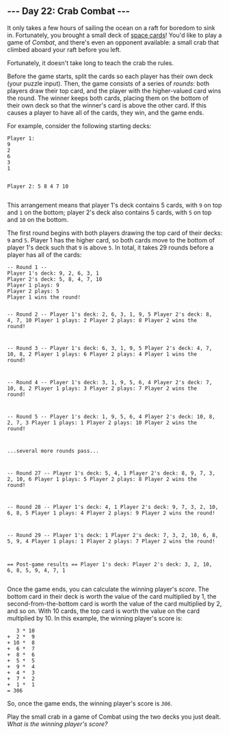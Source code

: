<article class="day-desc"><h2>--- Day 22: Crab Combat ---</h2><p>It only takes a few hours of sailing the ocean on a raft for boredom to sink in. Fortunately, you brought a small deck of <a href="/2019/day/22">space cards</a>! You'd like to play a game of <em>Combat</em>, and there's even an opponent available: a small crab that climbed aboard your raft before you left.</p>
<p>Fortunately, it doesn't take long to teach the crab the rules.</p>
<p>Before the game starts, split the cards so each player has their own deck (your puzzle input). Then, the game consists of a series of <em>rounds</em>: both players draw their top card, and the player with the higher-valued card wins the round. The winner keeps both cards, placing them on the bottom of their own deck so that the winner's card is above the other card. If this causes a player to have all of the cards, they win, and the game ends.</p>
<p>For example, consider the following starting decks:</p>
<pre><code>Player 1:
9
2
6
3
1

Player 2:
5
8
4
7
10
</code></pre>
<p>This arrangement means that player 1's deck contains 5 cards, with <code>9</code> on top and <code>1</code> on the bottom; player 2's deck also contains 5 cards, with <code>5</code> on top and <code>10</code> on the bottom.</p>
<p>The first round begins with both players drawing the top card of their decks: <code>9</code> and <code>5</code>. Player 1 has the higher card, so both cards move to the bottom of player 1's deck such that <code>9</code> is above <code>5</code>. In total, it takes 29 rounds before a player has all of the cards:</p>
<pre><code>-- Round 1 --
Player 1's deck: 9, 2, 6, 3, 1
Player 2's deck: 5, 8, 4, 7, 10
Player 1 plays: 9
Player 2 plays: 5
Player 1 wins the round!

-- Round 2 --
Player 1's deck: 2, 6, 3, 1, 9, 5
Player 2's deck: 8, 4, 7, 10
Player 1 plays: 2
Player 2 plays: 8
Player 2 wins the round!

-- Round 3 --
Player 1's deck: 6, 3, 1, 9, 5
Player 2's deck: 4, 7, 10, 8, 2
Player 1 plays: 6
Player 2 plays: 4
Player 1 wins the round!

-- Round 4 --
Player 1's deck: 3, 1, 9, 5, 6, 4
Player 2's deck: 7, 10, 8, 2
Player 1 plays: 3
Player 2 plays: 7
Player 2 wins the round!

-- Round 5 --
Player 1's deck: 1, 9, 5, 6, 4
Player 2's deck: 10, 8, 2, 7, 3
Player 1 plays: 1
Player 2 plays: 10
Player 2 wins the round!

...several more rounds pass...

-- Round 27 --
Player 1's deck: 5, 4, 1
Player 2's deck: 8, 9, 7, 3, 2, 10, 6
Player 1 plays: 5
Player 2 plays: 8
Player 2 wins the round!

-- Round 28 --
Player 1's deck: 4, 1
Player 2's deck: 9, 7, 3, 2, 10, 6, 8, 5
Player 1 plays: 4
Player 2 plays: 9
Player 2 wins the round!

-- Round 29 --
Player 1's deck: 1
Player 2's deck: 7, 3, 2, 10, 6, 8, 5, 9, 4
Player 1 plays: 1
Player 2 plays: 7
Player 2 wins the round!

== Post-game results ==
Player 1's deck: 
Player 2's deck: 3, 2, 10, 6, 8, 5, 9, 4, 7, 1
</code></pre>
<p>Once the game ends, you can calculate the winning player's <em>score</em>. The bottom card in their deck is worth the value of the card multiplied by 1, the second-from-the-bottom card is worth the value of the card multiplied by 2, and so on. With 10 cards, the top card is worth the value on the card multiplied by 10. In this example, the winning player's score is:</p>
<pre><code>   3 * 10
+  2 *  9
+ 10 *  8
+  6 *  7
+  8 *  6
+  5 *  5
+  9 *  4
+  4 *  3
+  7 *  2
+  1 *  1
= 306
</code></pre>
<p>So, once the game ends, the winning player's score is <em><code>306</code></em>.</p>
<p>Play the small crab in a game of Combat using the two decks you just dealt. <em>What is the winning player's score?</em></p>
</article>